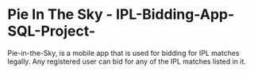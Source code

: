 # Pie In The Sky - IPL-Bidding-App-SQL-Project-
Pie-in-the-Sky, is a mobile app that is used for bidding for IPL matches legally. Any registered user can bid for any of the IPL matches listed in it.
